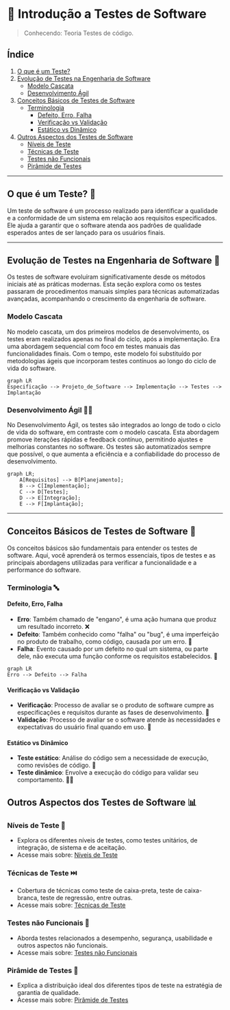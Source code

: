 # 📝 Introdução a Testes de Software
> Conhecendo: Teoria Testes de código.

## Índice

1. [O que é um Teste?](#o-que-é-um-teste-)
2. [Evolução de Testes na Engenharia de Software](#evolução-de-testes-na-engenharia-de-software-)
   - [Modelo Cascata](#modelo-cascata)
   - [Desenvolvimento Ágil](#desenvolvimento-ágil-)
3. [Conceitos Básicos de Testes de Software](#conceitos-básicos-de-testes-de-software-)
   - [Terminologia](#terminologia-)
     - [Defeito, Erro, Falha](#defeito-erro-falha)
     - [Verificação vs Validação](#verificação-vs-validação)
     - [Estático vs Dinâmico](#estático-vs-dinâmico)
4. [Outros Aspectos dos Testes de Software](#outros-aspectos-dos-testes-de-software-)
   - [Níveis de Teste](#níveis-de-teste-)
   - [Técnicas de Teste](#técnicas-de-teste-)
   - [Testes não Funcionais](#testes-não-funcionais-)
   - [Pirâmide de Testes](#pirâmide-de-testes-)
---

## O que é um Teste? 🧪
Um teste de software é um processo realizado para identificar a qualidade e a conformidade de um sistema em relação aos requisitos especificados. Ele ajuda a garantir que o software atenda aos padrões de qualidade esperados antes de ser lançado para os usuários finais.

---

## Evolução de Testes na Engenharia de Software 🚀
Os testes de software evoluíram significativamente desde os métodos iniciais até as práticas modernas. Esta seção explora como os testes passaram de procedimentos manuais simples para técnicas automatizadas avançadas, acompanhando o crescimento da engenharia de software.

### Modelo Cascata

No modelo cascata, um dos primeiros modelos de desenvolvimento, os testes eram realizados apenas no final do ciclo, após a implementação. Era uma abordagem sequencial com foco em testes manuais das funcionalidades finais. Com o tempo, este modelo foi substituído por metodologias ágeis que incorporam testes contínuos ao longo do ciclo de vida do software.
```mermaid
graph LR
Especificação --> Projeto_de_Software --> Implementação --> Testes --> Implantação
```

### Desenvolvimento Ágil 🏃‍♂️

No Desenvolvimento Ágil, os testes são integrados ao longo de todo o ciclo de vida do software, em contraste com o modelo cascata. Esta abordagem promove iterações rápidas e feedback contínuo, permitindo ajustes e melhorias constantes no software. Os testes são automatizados sempre que possível, o que aumenta a eficiência e a confiabilidade do processo de desenvolvimento.
```mermaid
graph LR;
    A[Requisitos] --> B[Planejamento];
    B --> C[Implementação];
    C --> D[Testes];
    D --> E[Integração];
    E --> F[Implantação];
```
---

## Conceitos Básicos de Testes de Software 📘
Os conceitos básicos são fundamentais para entender os testes de software. Aqui, você aprenderá os termos essenciais, tipos de testes e as principais abordagens utilizadas para verificar a funcionalidade e a performance do software.

### Terminologia 🔤

#### Defeito, Erro, Falha
- **Erro**: Também chamado de "engano", é uma ação humana que produz um resultado incorreto. ❌
- **Defeito**: Também conhecido como "falha" ou "bug", é uma imperfeição no produto de trabalho, como código, causada por um erro. 🐞
- **Falha**: Evento causado por um defeito no qual um sistema, ou parte dele, não executa uma função conforme os requisitos estabelecidos. 🚫

```mermaid
graph LR
Erro --> Defeito --> Falha
```
#### Verificação vs Validação
- **Verificação**: Processo de avaliar se o produto de software cumpre as especificações e requisitos durante as fases de desenvolvimento. 📐
- **Validação**: Processo de avaliar se o software atende às necessidades e expectativas do usuário final quando em uso. 🎯
  
#### Estático vs Dinâmico
- **Teste estático**: Análise do código sem a necessidade de execução, como revisões de código. 📝
- **Teste dinâmico**: Envolve a execução do código para validar seu comportamento. 🏃‍♂️

## Outros Aspectos dos Testes de Software 📊
### Níveis de Teste 🔢
- Explora os diferentes níveis de testes, como testes unitários, de integração, de sistema e de aceitação.
- Acesse mais sobre: [Níveis de Teste](LevelsOfTesting)
  
### Técnicas de Teste ⏭️
- Cobertura de técnicas como teste de caixa-preta, teste de caixa-branca, teste de regressão, entre outras.
- Acesse mais sobre: [Técnicas de Teste](TestingTechniques)

### Testes não Funcionais 📛
- Aborda testes relacionados a desempenho, segurança, usabilidade e outros aspectos não funcionais.
- Acesse mais sobre: [Testes não Funcionais](NonFunctionalTests)
  
### Pirâmide de Testes 🔼
- Explica a distribuição ideal dos diferentes tipos de teste na estratégia de garantia de qualidade.
- Acesse mais sobre: [Pirâmide de Testes](TestingPyramid)
